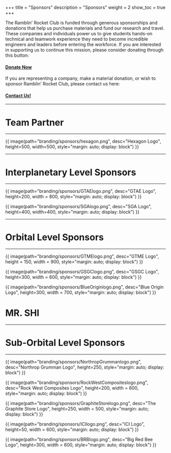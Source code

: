 +++
title = "Sponsors"
description = "Sponsors"
weight = 2
show_toc = true
+++

The Ramblin’ Rocket Club is funded through generous sponsorships and donations that help us purchase materials and fund our research and travel. These companies and individuals power us to give students hands-on technical and teamwork experience they need to become incredible engineers and leaders before entering the workforce. If you are interested in supporting us to continue this mission, please consider donating through this button:
#### [**Donate Now**](https://epay.gatech.edu/C20793_ustores/web/product_detail.jsp?PRODUCTID=5070)
If you are representing a company, make a material donation, or wish to sponsor Ramblin’ Rocket Club, please contact us here:
#### [**Contact Us!**](mailto:ramblinrocketclub@gmail.com)
---

# **Team Partner** 
---

{{ image(path="branding/sponsors/hexagon.png", desc="Hexagon Logo", height=500, width=500, style="margin: auto; display: block") }}
    
---
    
# **Interplanetary Level Sponsors**
---
 
 {{ image(path="branding/sponsors/GTAElogo.png", desc="GTAE Logo", height=200, width = 800, style="margin: auto; display: block") }}

{{ image(path="branding/sponsors/SGAlogo.png", desc="SGA Logo", height=400, width=400, style="margin: auto; display: block") }}

---  
# **Orbital Level Sponsors**
---

{{ image(path="branding/sponsors/GTMElogo.png", desc="GTME Logo", height = 150, width = 900, style="margin: auto; display: block") }}

{{ image(path="branding/sponsors/GSGClogo.png", desc="GSGC Logo", height=300, width = 600, style="margin: auto; display: block") }}

{{ image(path="branding/sponsors/BlueOriginlogo.png", desc="Blue Origin Logo", height=300, width = 700, style="margin: auto; display: block") }}

# **MR. SHI**
---
    
# **Sub-Orbital Level Sponsors**
---

{{ image(path="branding/sponsors/NorthropGrummanlogo.png", desc="Northrop Grumman Logo", height=250,  style="margin: auto; display: block") }}

{{ image(path="branding/sponsors/RockWestCompositeslogo.png", desc="Rock West Composites Logo", height=200, width = 600,  style="margin: auto; display: block") }}

{{ image(path="branding/sponsors/GraphiteStorelogo.png", desc="The Graphite Store Logo", height=250, width = 500, style="margin: auto; display: block") }}

{{ image(path="branding/sponsors/ICIlogo.png", desc="ICI Logo", height=50, width = 600, style="margin: auto; display: block") }}

{{ image(path="branding/sponsors/BRBlogo.png", desc="Big Red Bee Logo", height=300, width = 600, style="margin: auto; display: block") }}

